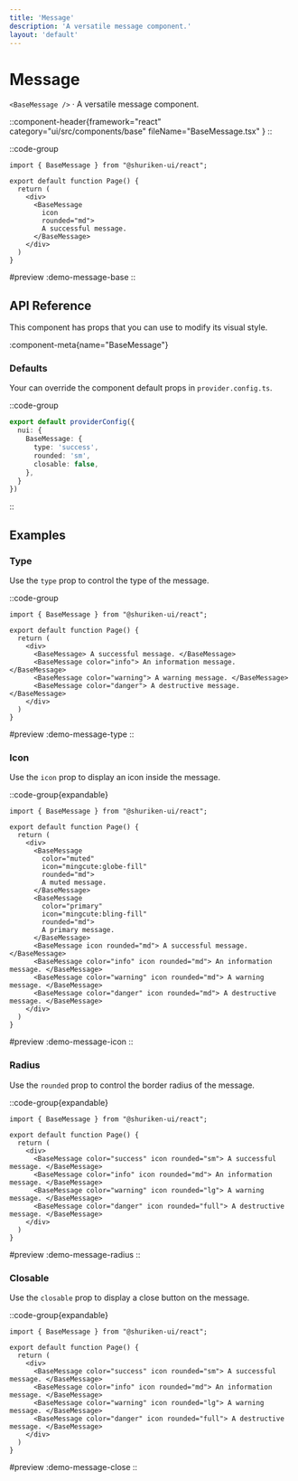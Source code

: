 ```yaml
---
title: 'Message'
description: 'A versatile message component.'
layout: 'default'
---
```


# Message

`<BaseMessage />` · A versatile message component.

::component-header{framework="react" category="ui/src/components/base" fileName="BaseMessage.tsx" }
::

::code-group

```tsx [DemoMessageBase.tsx]
import { BaseMessage } from "@shuriken-ui/react";

export default function Page() {
  return (
    <div>
      <BaseMessage 
        icon 
        rounded="md"> 
        A successful message. 
      </BaseMessage>
    </div>
  )
}
```

#preview
:demo-message-base
::


## API Reference

This component has props that you can use to modify its visual style.

:component-meta{name="BaseMessage"}

### Defaults

Your can override the component default props in `provider.config.ts`.

::code-group

```ts [provider.config.ts]
export default providerConfig({
  nui: {
    BaseMessage: {
      type: 'success',
      rounded: 'sm',
      closable: false,
    },
  }
})
```
::

## Examples

### Type

Use the `type` prop to control the type of the message.

::code-group

```tsx [DemoMessageType.tsx]
import { BaseMessage } from "@shuriken-ui/react";

export default function Page() {
  return (
    <div>
      <BaseMessage> A successful message. </BaseMessage>
      <BaseMessage color="info"> An information message. </BaseMessage>
      <BaseMessage color="warning"> A warning message. </BaseMessage>
      <BaseMessage color="danger"> A destructive message. </BaseMessage>
    </div>
  )
}
```

#preview
:demo-message-type
::

### Icon

Use the `icon` prop to display an icon inside the message.

::code-group{expandable}

```tsx [DemoMessageIcon.tsx]
import { BaseMessage } from "@shuriken-ui/react";

export default function Page() {
  return (
    <div>
      <BaseMessage 
        color="muted" 
        icon="mingcute:globe-fill" 
        rounded="md"> 
        A muted message. 
      </BaseMessage>
      <BaseMessage 
        color="primary" 
        icon="mingcute:bling-fill" 
        rounded="md"> 
        A primary message. 
      </BaseMessage>
      <BaseMessage icon rounded="md"> A successful message. </BaseMessage>
      <BaseMessage color="info" icon rounded="md"> An information message. </BaseMessage>
      <BaseMessage color="warning" icon rounded="md"> A warning message. </BaseMessage>
      <BaseMessage color="danger" icon rounded="md"> A destructive message. </BaseMessage>
    </div>
  )
}
```

#preview
:demo-message-icon
::

### Radius

Use the `rounded` prop to control the border radius of the message.

::code-group{expandable}

```tsx [DemoMessageRadius.tsx]
import { BaseMessage } from "@shuriken-ui/react";

export default function Page() {
  return (
    <div>
      <BaseMessage color="success" icon rounded="sm"> A successful message. </BaseMessage>
      <BaseMessage color="info" icon rounded="md"> An information message. </BaseMessage>
      <BaseMessage color="warning" icon rounded="lg"> A warning message. </BaseMessage>
      <BaseMessage color="danger" icon rounded="full"> A destructive message. </BaseMessage>
    </div>
  )
}
```

#preview
:demo-message-radius
::

### Closable

Use the `closable` prop to display a close button on the message.

::code-group{expandable}

```tsx [DemoMessageClose.tsx]
import { BaseMessage } from "@shuriken-ui/react";

export default function Page() {
  return (
    <div>
      <BaseMessage color="success" icon rounded="sm"> A successful message. </BaseMessage>
      <BaseMessage color="info" icon rounded="md"> An information message. </BaseMessage>
      <BaseMessage color="warning" icon rounded="lg"> A warning message. </BaseMessage>
      <BaseMessage color="danger" icon rounded="full"> A destructive message. </BaseMessage>
    </div>
  )
}
```

#preview
:demo-message-close
::